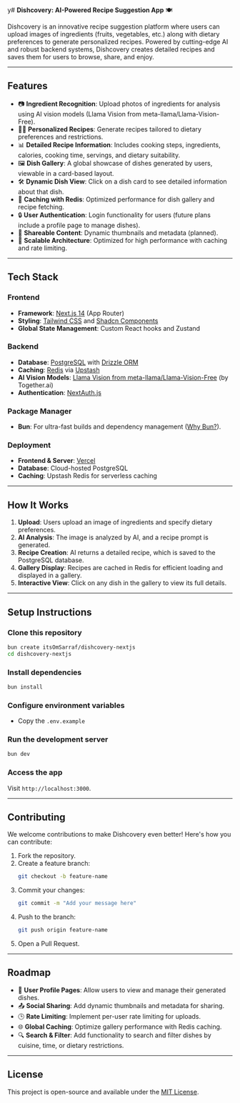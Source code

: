  y# **Dishcovery: AI-Powered Recipe Suggestion App** 🍽️

Dishcovery is an innovative recipe suggestion platform where users can upload images of ingredients (fruits, vegetables, etc.) along with dietary preferences to generate personalized recipes. Powered by cutting-edge AI and robust backend systems, Dishcovery creates detailed recipes and saves them for users to browse, share, and enjoy.

---

## **Features**

- 📷 **Ingredient Recognition**: Upload photos of ingredients for analysis using AI vision models (Llama Vision from meta-llama/Llama-Vision-Free).
- 🧑‍🍳 **Personalized Recipes**: Generate recipes tailored to dietary preferences and restrictions.
- 📊 **Detailed Recipe Information**: Includes cooking steps, ingredients, calories, cooking time, servings, and dietary suitability.
- 🖼️ **Dish Gallery**: A global showcase of dishes generated by users, viewable in a card-based layout.
- 🛠️ **Dynamic Dish View**: Click on a dish card to see detailed information about that dish.
- 🔁 **Caching with Redis**: Optimized performance for dish gallery and recipe fetching.
- 🔒 **User Authentication**: Login functionality for users (future plans include a profile page to manage dishes).
- 🔗 **Shareable Content**: Dynamic thumbnails and metadata (planned).
- 🚀 **Scalable Architecture**: Optimized for high performance with caching and rate limiting.

---

## **Tech Stack**

### **Frontend**

- **Framework**: [Next.js 14](https://nextjs.org/) (App Router)
- **Styling**: [Tailwind CSS](https://tailwindcss.com/) and [Shadcn Components](https://shadcn.dev/)
- **Global State Management**: Custom React hooks and Zustand

### **Backend**

- **Database**: [PostgreSQL](https://www.postgresql.org/) with [Drizzle ORM](https://orm.drizzle.team/)
- **Caching**: [Redis](https://redis.io/) via [Upstash](https://upstash.com/)
- **AI Vision Models**: [Llama Vision from meta-llama/Llama-Vision-Free](https://api.together.xyz/) (by Together.ai)
- **Authentication**: [NextAuth.js](https://next-auth.js.org/)

### **Package Manager**

- **Bun**: For ultra-fast builds and dependency management ([Why Bun?](https://bun.sh/)).

### **Deployment**

- **Frontend & Server**: [Vercel](https://vercel.com/)
- **Database**: Cloud-hosted PostgreSQL
- **Caching**: Upstash Redis for serverless caching

---

## **How It Works**

1. **Upload**: Users upload an image of ingredients and specify dietary preferences.
2. **AI Analysis**: The image is analyzed by AI, and a recipe prompt is generated.
3. **Recipe Creation**: AI returns a detailed recipe, which is saved to the PostgreSQL database.
4. **Gallery Display**: Recipes are cached in Redis for efficient loading and displayed in a gallery.
5. **Interactive View**: Click on any dish in the gallery to view its full details.

---

## **Setup Instructions**

### Clone this repository

```bash
bun create itsOmSarraf/dishcovery-nextjs
cd dishcovery-nextjs
```

### Install dependencies

```bash
bun install
```

### Configure environment variables

- Copy the `.env.example`

### Run the development server

```bash
bun dev
```

### Access the app

Visit `http://localhost:3000`.

---

## **Contributing**

We welcome contributions to make Dishcovery even better! Here's how you can contribute:

1. Fork the repository.
2. Create a feature branch:
   ```bash
   git checkout -b feature-name
   ```
3. Commit your changes:
   ```bash
   git commit -m "Add your message here"
   ```
4. Push to the branch:
   ```bash
   git push origin feature-name
   ```
5. Open a Pull Request.

---

## **Roadmap**

- 🚧 **User Profile Pages**: Allow users to view and manage their generated dishes.
- 📤 **Social Sharing**: Add dynamic thumbnails and metadata for sharing.
- 🕒 **Rate Limiting**: Implement per-user rate limiting for uploads.
- 🌐 **Global Caching**: Optimize gallery performance with Redis caching.
- 🔍 **Search & Filter**: Add functionality to search and filter dishes by cuisine, time, or dietary restrictions.

---

## **License**

This project is open-source and available under the [MIT License](https://opensource.org/licenses/MIT).
